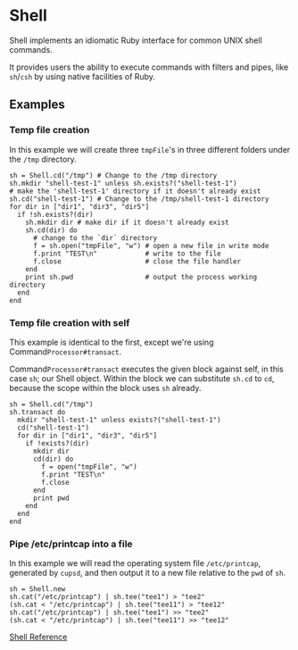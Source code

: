 # Shell

Shell implements an idiomatic Ruby interface for common UNIX shell commands.

It provides users the ability to execute commands with filters and pipes, like
`sh`/`csh` by using native facilities of Ruby.

## Examples

### Temp file creation

In this example we will create three `tmpFile`'s in three different folders
under the `/tmp` directory.

    sh = Shell.cd("/tmp") # Change to the /tmp directory
    sh.mkdir "shell-test-1" unless sh.exists?("shell-test-1")
    # make the 'shell-test-1' directory if it doesn't already exist
    sh.cd("shell-test-1") # Change to the /tmp/shell-test-1 directory
    for dir in ["dir1", "dir3", "dir5"]
      if !sh.exists?(dir)
        sh.mkdir dir # make dir if it doesn't already exist
        sh.cd(dir) do
          # change to the `dir` directory
          f = sh.open("tmpFile", "w") # open a new file in write mode
          f.print "TEST\n"            # write to the file
          f.close                     # close the file handler
        end
        print sh.pwd                  # output the process working directory
      end
    end

### Temp file creation with self

This example is identical to the first, except we're using
Command`Processor#transact`.

Command`Processor#transact` executes the given block against self, in this case
`sh`; our Shell object. Within the block we can substitute `sh.cd` to `cd`,
because the scope within the block uses `sh` already.

    sh = Shell.cd("/tmp")
    sh.transact do
      mkdir "shell-test-1" unless exists?("shell-test-1")
      cd("shell-test-1")
      for dir in ["dir1", "dir3", "dir5"]
        if !exists?(dir)
          mkdir dir
          cd(dir) do
            f = open("tmpFile", "w")
            f.print "TEST\n"
            f.close
          end
          print pwd
        end
      end
    end

### Pipe /etc/printcap into a file

In this example we will read the operating system file `/etc/printcap`,
generated by `cupsd`, and then output it to a new file relative to the `pwd`
of `sh`.

    sh = Shell.new
    sh.cat("/etc/printcap") | sh.tee("tee1") > "tee2"
    (sh.cat < "/etc/printcap") | sh.tee("tee11") > "tee12"
    sh.cat("/etc/printcap") | sh.tee("tee1") >> "tee2"
    (sh.cat < "/etc/printcap") | sh.tee("tee11") >> "tee12"

[Shell Reference](https://ruby-doc.org/stdlib-2.5.0/libdoc/shell/rdoc/Shell.html)